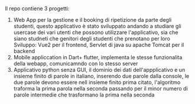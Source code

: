 Il repo contiene 3 progetti:
1) Web App per la gestione e il booking di ripetizione da parte degli studenti, questo applicativo è stato sviluppato andando a studiare gli usercase dei vari utenti che possono utilizzare l'applicativo,
  sia che siano studneti che genitori degli studenti che prenotano per loro
  Sviluppo: Vue2 per il frontend, Servlet di java su apache Tomcat per il backend
2) Mobile appliccation in Dart+ flutter, implementa le stesse funzionalita della webapp, comunicamndo con lo stesso server
3) Applicativo python senza GUI, il dominio dei dati dell'appplicativo e un insieme finito di parole in italiano, inserendo due parole dalla console, le due parole devono essere nell insieme finito prima
  citato, l'algoritmo traforma la prima parola nella seconda passando per il minor numero di parole intermedie che trasformano la prima nella seconda
